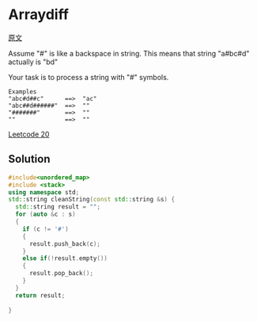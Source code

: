 # Arraydiff

<a href="https://www.codewars.com/kata/5727bb0fe81185ae62000ae3/train/cpp">原文</a>

Assume "#" is like a backspace in string. This means that string "a#bc#d" actually is "bd"<br>

Your task is to process a string with "#" symbols.<br>

```
Examples
"abc#d##c"      ==>  "ac"
"abc##d######"  ==>  ""
"#######"       ==>  ""
""              ==>  ""
```
<a href = "https://github.com/Eddie02582/Leetcode/blob/master/020_Valid%20Parentheses.md">Leetcode 20</a>


## Solution

```c++
#include<unordered_map>
#include <stack>
using namespace std;
std::string cleanString(const std::string &s) {
  std::string result = "";
  for (auto &c : s)
  {
    if (c != '#')
    {
      result.push_back(c);
    }
    else if(!result.empty())
    {
      result.pop_back();
    }
  }
  return result;
    
}
```







